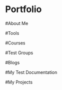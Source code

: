 # Portfolio

#About Me

#Tools

#Courses

#Test Groups

#Blogs

#My Test Documentation

#My Projects

